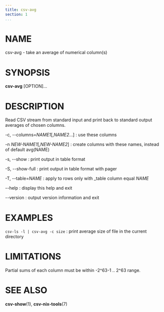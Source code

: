 ```yaml
---
title: csv-avg
section: 1
...
```


# NAME #

csv-avg - take an average of numerical column(s)

# SYNOPSIS #

**csv-avg** [OPTION]...

# DESCRIPTION #

Read CSV stream from standard input and print back to standard output averages
of chosen columns.

-c, \--columns=*NAME1*[,*NAME2*...]
:   use these columns

-n *NEW-NAME1*[,*NEW-NAME2*]
:   create columns with these names, instead of default avg(NAME)

-s, \--show
:   print output in table format

-S, \--show-full
:   print output in table format with pager

-T, \--table=*NAME*
:   apply to rows only with _table column equal *NAME*

\--help
:   display this help and exit

\--version
:   output version information and exit

# EXAMPLES #

`csv-ls -l | csv-avg -c size`
:   print average size of file in the current directory

# LIMITATIONS #

Partial sums of each column must be within -2^63-1 .. 2^63 range.

# SEE ALSO #

**csv-show**(1), **csv-nix-tools**(7)

